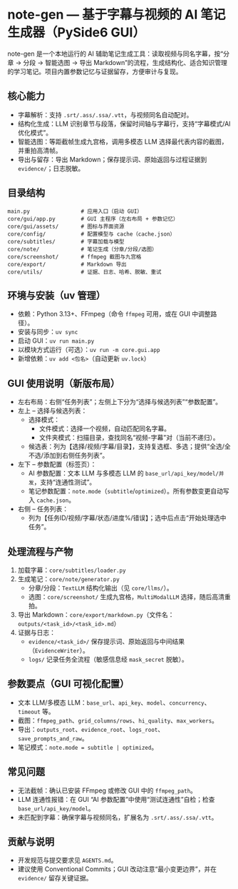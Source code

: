 # note-gen — 基于字幕与视频的 AI 笔记生成器（PySide6 GUI）

note-gen 是一个本地运行的 AI 辅助笔记生成工具：读取视频与同名字幕，按“分章 → 分段 → 智能选图 → 导出 Markdown”的流程，生成结构化、适合知识管理的学习笔记。项目内置参数记忆与证据留存，方便审计与复现。

## 核心能力
- 字幕解析：支持 `.srt/.ass/.ssa/.vtt`，与视频同名自动配对。
- 结构化生成：LLM 识别章节与段落，保留时间轴与字幕行，支持“字幕模式/AI 优化模式”。
- 智能选图：等距截帧生成九宫格，调用多模态 LLM 选择最代表内容的截图，并重拍高清帧。
- 导出与留存：导出 Markdown；保存提示词、原始返回与过程证据到 `evidence/`；日志脱敏。

## 目录结构
```
main.py                # 应用入口（启动 GUI）
core/gui/app.py        # GUI 主程序（左右布局 + 参数记忆）
core/gui/assets/       # 图标与界面资源
core/config/           # 配置模型与 cache（cache.json）
core/subtitles/        # 字幕加载与模型
core/note/             # 笔记生成（分章/分段/选图）
core/screenshot/       # ffmpeg 截图与九宫格
core/export/           # Markdown 导出
core/utils/            # 证据、日志、哈希、脱敏、重试
```

## 环境与安装（uv 管理）
- 依赖：Python 3.13+、FFmpeg（命令 `ffmpeg` 可用，或在 GUI 中调整路径）。
- 安装与同步：`uv sync`
- 启动 GUI：`uv run main.py`
- 以模块方式运行（可选）：`uv run -m core.gui.app`
- 新增依赖：`uv add <包名>`（自动更新 `uv.lock`）

## GUI 使用说明（新版布局）
- 左右布局：右侧“任务列表”；左侧上下分为“选择与候选列表”“参数配置”。
- 左上 – 选择与候选列表：
  - 选择模式：
    - 文件模式：选择一个视频，自动匹配同名字幕。
    - 文件夹模式：扫描目录，查找同名“视频-字幕”对（当前不递归）。
  - 候选表：列为【选择/视频/字幕/目录】，支持复选框、多选；提供“全选/全不选/添加到右侧任务列表”。
- 左下 – 参数配置（标签页）：
  - AI 参数配置：文本 LLM 与多模态 LLM 的 `base_url/api_key/model/并发`，支持“连通性测试”。
  - 笔记参数配置：`note.mode`（`subtitle`/`optimized`）。所有参数变更自动写入 `cache.json`。
- 右侧 – 任务列表：
  - 列为【任务ID/视频/字幕/状态/进度%/错误】；选中后点击“开始处理选中任务”。

## 处理流程与产物
1) 加载字幕：`core/subtitles/loader.py`
2) 生成笔记：`core/note/generator.py`
   - 分章/分段：`TextLLM` 结构化输出（见 `core/llms/`）。
   - 选图：`core/screenshot/` 生成九宫格，`MultiModalLLM` 选择，随后高清重拍。
3) 导出 Markdown：`core/export/markdown.py`（文件名：`outputs/<task_id>/<task_id>.md`）
4) 证据与日志：
   - `evidence/<task_id>/` 保存提示词、原始返回与中间结果（`EvidenceWriter`）。
   - `logs/` 记录任务全流程（敏感信息经 `mask_secret` 脱敏）。

## 参数要点（GUI 可视化配置）
- 文本 LLM/多模态 LLM：`base_url`、`api_key`、`model`、`concurrency`、`timeout` 等。
- 截图：`ffmpeg_path`、`grid_columns/rows`、`hi_quality`、`max_workers`。
- 导出：`outputs_root`、`evidence_root`、`logs_root`、`save_prompts_and_raw`。
- 笔记模式：`note.mode = subtitle | optimized`。

## 常见问题
- 无法截帧：确认已安装 FFmpeg 或修改 GUI 中的 `ffmpeg_path`。
- LLM 连通性报错：在 GUI “AI 参数配置”中使用“测试连通性”自检；检查 `base_url/api_key/model`。
- 未匹配到字幕：确保字幕与视频同名，扩展名为 `.srt/.ass/.ssa/.vtt`。

## 贡献与说明
- 开发规范与提交要求见 `AGENTS.md`。
- 建议使用 Conventional Commits；GUI 改动注意“最小变更边界”，并在 `evidence/` 留存关键证据。

